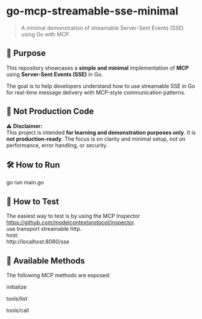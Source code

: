 # go-mcp-streamable-sse-minimal

> A minimal demonstration of streamable Server-Sent Events (SSE) using Go with MCP.

## 📌 Purpose

This repository showcases a **simple and minimal** implementation of **MCP** using **Server-Sent Events (SSE)** in Go.

The goal is to help developers understand how to use streamable SSE in Go for real-time message delivery with MCP-style communication patterns.

## 🚫 Not Production Code

⚠️ **Disclaimer:**  
This project is intended **for learning and demonstration purposes only**. It is **not production-ready**. The focus is on clarity and minimal setup, not on performance, error handling, or security.


## 🛠️ How to Run

go run main.go 

## 🧪 How to Test
The easiest way to test is by using the MCP Inspector https://github.com/modelcontextprotocol/inspector.  
use transport streamable http.   
host:   
http://localhost:8080/sse


## 📡 Available Methods
The following MCP methods are exposed:

initialize

tools/list

tools/call


